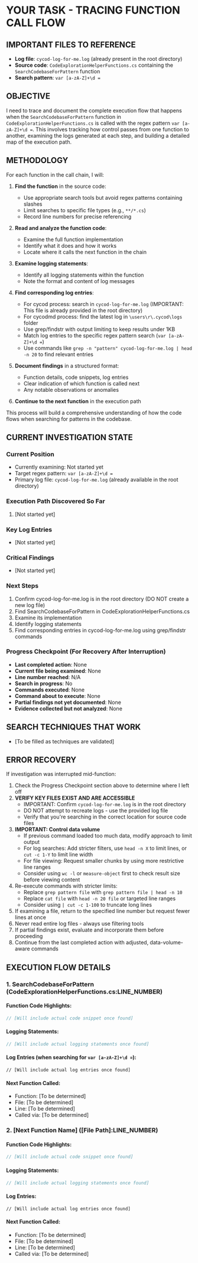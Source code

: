 # YOUR TASK - TRACING FUNCTION CALL FLOW

## IMPORTANT FILES TO REFERENCE
- **Log file**: `cycod-log-for-me.log` (already present in the root directory)
- **Source code**: `CodeExplorationHelperFunctions.cs` containing the `SearchCodebaseForPattern` function
- **Search pattern**: `var [a-zA-Z]+\d =`

## OBJECTIVE
I need to trace and document the complete execution flow that happens when the `SearchCodebaseForPattern` function in `CodeExplorationHelperFunctions.cs` is called with the regex pattern `var [a-zA-Z]+\d =`. This involves tracking how control passes from one function to another, examining the logs generated at each step, and building a detailed map of the execution path.

## METHODOLOGY

For each function in the call chain, I will:

1. **Find the function** in the source code:
   - Use appropriate search tools but avoid regex patterns containing slashes
   - Limit searches to specific file types (e.g., `**/*.cs`)
   - Record line numbers for precise referencing

2. **Read and analyze the function code**:
   - Examine the full function implementation
   - Identify what it does and how it works
   - Locate where it calls the next function in the chain

3. **Examine logging statements**:
   - Identify all logging statements within the function
   - Note the format and content of log messages

4. **Find corresponding log entries**:
   - For cycod process: search in `cycod-log-for-me.log` (IMPORTANT: This file is already provided in the root directory)
   - For cycodmd process: find the latest log in `\users\r\.cycod\logs` folder
   - Use grep/findstr with output limiting to keep results under 1KB
   - Match log entries to the specific regex pattern search (`var [a-zA-Z]+\d =`)
   - Use commands like `grep -n "pattern" cycod-log-for-me.log | head -n 20` to find relevant entries

5. **Document findings** in a structured format:
   - Function details, code snippets, log entries
   - Clear indication of which function is called next
   - Any notable observations or anomalies

6. **Continue to the next function** in the execution path

This process will build a comprehensive understanding of how the code flows when searching for patterns in the codebase.

## CURRENT INVESTIGATION STATE

### Current Position
- Currently examining: Not started yet
- Target regex pattern: `var [a-zA-Z]+\d =`
- Primary log file: `cycod-log-for-me.log` (already available in the root directory)

### Execution Path Discovered So Far
1. [Not started yet]

### Key Log Entries
- [Not started yet]

### Critical Findings
- [Not started yet]

### Next Steps
1. Confirm cycod-log-for-me.log is in the root directory (DO NOT create a new log file)
2. Find SearchCodebaseForPattern in CodeExplorationHelperFunctions.cs
3. Examine its implementation
4. Identify logging statements
5. Find corresponding entries in cycod-log-for-me.log using grep/findstr commands

### Progress Checkpoint (For Recovery After Interruption)
- **Last completed action**: None
- **Current file being examined**: None
- **Line number reached**: N/A
- **Search in progress**: No
- **Commands executed**: None
- **Command about to execute**: None
- **Partial findings not yet documented**: None
- **Evidence collected but not analyzed**: None

## SEARCH TECHNIQUES THAT WORK
- [To be filled as techniques are validated]

## ERROR RECOVERY
If investigation was interrupted mid-function:
1. Check the Progress Checkpoint section above to determine where I left off
2. **VERIFY KEY FILES EXIST AND ARE ACCESSIBLE**
   - IMPORTANT: Confirm `cycod-log-for-me.log` is in the root directory
   - DO NOT attempt to recreate logs - use the provided log file
   - Verify that you're searching in the correct location for source code files
3. **IMPORTANT: Control data volume**
   - If previous command loaded too much data, modify approach to limit output
   - For log searches: Add stricter filters, use `head -n X` to limit lines, or `cut -c 1-Y` to limit line width
   - For file viewing: Request smaller chunks by using more restrictive line ranges
   - Consider using `wc -l` or `measure-object` first to check result size before viewing content
3. Re-execute commands with stricter limits:
   - Replace `grep pattern file` with `grep pattern file | head -n 10`
   - Replace `cat file` with `head -n 20 file` or targeted line ranges
   - Consider using `| cut -c 1-100` to truncate long lines
4. If examining a file, return to the specified line number but request fewer lines at once
5. Never read entire log files - always use filtering tools
6. If partial findings exist, evaluate and incorporate them before proceeding
7. Continue from the last completed action with adjusted, data-volume-aware commands

## EXECUTION FLOW DETAILS

### 1. SearchCodebaseForPattern (CodeExplorationHelperFunctions.cs:LINE_NUMBER)

#### Function Code Highlights:
```cs
// [Will include actual code snippet once found]
```

#### Logging Statements:
```cs
// [Will include actual logging statements once found]
```

#### Log Entries (when searching for `var [a-zA-Z]+\d =`):
```
// [Will include actual log entries once found]
```

#### Next Function Called:
- Function: [To be determined]
- File: [To be determined]
- Line: [To be determined]
- Called via: [To be determined]

### 2. [Next Function Name] ([File Path]:LINE_NUMBER)

#### Function Code Highlights:
```cs
// [Will include actual code snippet once found]
```

#### Logging Statements:
```cs
// [Will include actual logging statements once found]
```

#### Log Entries:
```
// [Will include actual log entries once found]
```

#### Next Function Called:
- Function: [To be determined]
- File: [To be determined]
- Line: [To be determined]
- Called via: [To be determined]